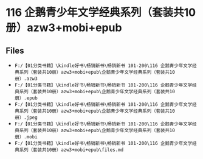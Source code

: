 # 116 企鹅青少年文学经典系列（套装共10册）azw3+mobi+epub

## Files

- `F:/【01分类书籍】\kindle好书\畅销新书\畅销新书 101-200\116 企鹅青少年文学经典系列（套装共10册）azw3+mobi+epub\企鹅青少年文学经典系列（套装共10册）.azw3`
- `F:/【01分类书籍】\kindle好书\畅销新书\畅销新书 101-200\116 企鹅青少年文学经典系列（套装共10册）azw3+mobi+epub\企鹅青少年文学经典系列（套装共10册）.epub`
- `F:/【01分类书籍】\kindle好书\畅销新书\畅销新书 101-200\116 企鹅青少年文学经典系列（套装共10册）azw3+mobi+epub\企鹅青少年文学经典系列（套装共10册）.jpeg`
- `F:/【01分类书籍】\kindle好书\畅销新书\畅销新书 101-200\116 企鹅青少年文学经典系列（套装共10册）azw3+mobi+epub\企鹅青少年文学经典系列（套装共10册）.mobi`
- `F:/【01分类书籍】\kindle好书\畅销新书\畅销新书 101-200\116 企鹅青少年文学经典系列（套装共10册）azw3+mobi+epub\files.md`
